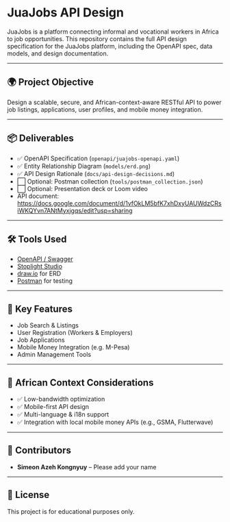 # JuaJobs API Design

JuaJobs is a platform connecting informal and vocational workers in Africa to job opportunities. This repository contains the full API design specification for the JuaJobs platform, including the OpenAPI spec, data models, and design documentation.

---

## 🌍 Project Objective

Design a scalable, secure, and African-context-aware RESTful API to power job listings, applications, user profiles, and mobile money integration.

---

## 📦 Deliverables

- ✅ OpenAPI Specification (`openapi/juajobs-openapi.yaml`)
- ✅ Entity Relationship Diagram (`models/erd.png`)
- ✅ API Design Rationale (`docs/api-design-decisions.md`)
- ⬜ Optional: Postman collection (`tools/postman_collection.json`)
- ⬜ Optional: Presentation deck or Loom video
- API document: https://docs.google.com/document/d/1vfOkLM5bfK7xhDxyUAUWdzCRsiWKQYvn7ANtMyxjgqs/edit?usp=sharing

---

## 🛠️ Tools Used

- [OpenAPI / Swagger](https://swagger.io/specification/)
- [Stoplight Studio](https://stoplight.io/open-source/studio/)
- [draw.io](https://draw.io) for ERD
- [Postman](https://www.postman.com/) for testing

---

## 📌 Key Features

- Job Search & Listings
- User Registration (Workers & Employers)
- Job Applications
- Mobile Money Integration (e.g. M-Pesa)
- Admin Management Tools

---

## 📱 African Context Considerations

- ✅ Low-bandwidth optimization
- ✅ Mobile-first API design
- ✅ Multi-language & i18n support
- ✅ Integration with local mobile money APIs (e.g., GSMA, Flutterwave)

---

## 🤝 Contributors

- **Simeon Azeh Kongnyuy** – 
Please add your name 

---

## 📄 License

This project is for educational purposes only.
